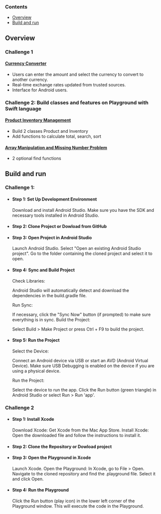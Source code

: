 ### Contents
  - [Overview](#Overview)
  - [Build and run](#BuildAndRun)


## Overview
### Challenge 1
  #### [Currency Converter](https://github.com/phambaochau132/MobileInternTest/tree/main/CurrencyConverter)
  - Users can enter the amount and select the currency to convert to another currency.
  - Real-time exchange rates updated from trusted sources.
  - Interface for Android users.
### Challenge 2: Build classes and features on Playground with Swift language
  #### [Product Inventory Management](https://github.com/phambaochau132/MobileInternTest/tree/main/Challange2/Challange2/ProductInventoryManagement.playground)
  - Build 2 classes Product and Inventory
  - Add functions to calculate total, search, sort
  #### [Array Manipulation and Missing Number Problem](https://github.com/phambaochau132/MobileInternTest/tree/main/Challange2/Challange2/MissingNumberProblem.playground)
  - 2 optional find functions


## Build and run
  ### Challenge 1:
  - #### Step 1: Set Up Development Environment
      Download and install Android Studio.
      Make sure you have the SDK and necessary tools installed in Android Studio.
  
  - #### Step 2: Clone Project or Dowload from GitHub
  
  - #### Step 3: Open Project in Android Studio
      Launch Android Studio.
      Select "Open an existing Android Studio project".
      Go to the folder containing the cloned project and select it to open.
  - #### Step 4: Sync and Build Project
      Check Libraries:
      
      Android Studio will automatically detect and download the dependencies in the build.gradle file.

      Run Sync:
      
      If necessary, click the "Sync Now" button (if prompted) to make sure everything is in sync.
      Build the Project:
      
      Select Build > Make Project or press Ctrl + F9 to build the project.
      
  - #### Step 5: Run the Project
      Select the Device:
      
      Connect an Android device via USB or start an AVD (Android Virtual Device).
      Make sure USB Debugging is enabled on the device if you are using a physical device.

      Run the Project:

      Select the device to run the app. Click the Run button (green triangle) in Android Studio or select Run > Run 'app'.
      
  ### Challenge 2
  - #### Step 1: Install Xcode
      Download Xcode:
        Get Xcode from the Mac App Store.
    Install Xcode:
      Open the downloaded file and follow the instructions to install it.
  - #### Step 2: Clone the Repository or Dowload project

  - #### Step 3: Open the Playground in Xcode
    Launch Xcode.
    Open the Playground:
    In Xcode, go to File > Open.
    Navigate to the cloned repository and find the .playground file. Select it and click Open.
  - #### Step 4: Run the Playground
    Click the Run button (play icon) in the lower left corner of the Playground window. This will execute the code in the Playground.
